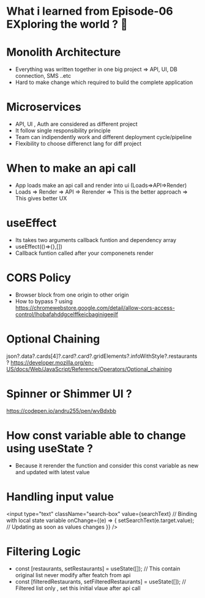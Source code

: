 # What i learned from Episode-06 EXploring the world ? 🚀

# Monolith Architecture

- Everything was written together in one big project => API, UI, DB connection, SMS ..etc
- Hard to make change which required to build the complete application

# Microservices

- API, UI , Auth are considered as different project
- It follow single responsibility principle
- Team can indipendently work and different deployment cycle/pipeline
- Flexibility to choose differenct lang for diff project

# When to make an api call

- App loads make an api call and render into ui (Loads=>API=>Render)
- Loads => Render => API => Rerender
  => This is the better approach
  => This gives better UX

# useEffect

- Its takes two arguments callback funtion and dependency array
- useEffect(()=>{},[])
- Callback funtion called after your componenets render

# CORS Policy

- Browser block from one origin to other origin
- How to bypass ? using https://chromewebstore.google.com/detail/allow-cors-access-control/lhobafahddgcelffkeicbaginigeejlf

# Optional Chaining

json?.data?.cards[4]?.card?.card?.gridElements?.infoWithStyle?.restaurants?
https://developer.mozilla.org/en-US/docs/Web/JavaScript/Reference/Operators/Optional_chaining

# Spinner or Shimmer UI ?

https://codepen.io/andru255/pen/wvBdxbb

# How const variable able to change using useState ?

- Because it rerender the function and consider this const variable as new and updated with latest value

# Handling input value

<input
type="text"
className="search-box"
value={searchText} // Binding with local state variable
onChange={(e) => {
setSearchText(e.target.value); // Updating as soon as values changes
}}
/>

# Filtering Logic

- const [restaurants, setRestaurants] = useState([]); // This contain original list never modify after featch from api
- const [filteredRestaurants, setFilteredRestaurants] = useState([]); // Filtered list only , set this initial vlaue after api call
